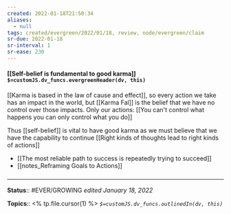 ```yaml
---
created: 2022-01-18T21:50:34 
aliases:
  - null
tags: created/evergreen/2022/01/18, review, node/evergreen/claim
sr-due: 2022-01-18
sr-interval: 1
sr-ease: 230
---
```


#### [[Self-belief is fundamental to good karma]] `$=customJS.dv_funcs.evergreenHeader(dv, this)`


[[Karma is based in the law of cause and effect]], so every action we take has an impact in the world, but [[Karma Fal]] is the belief that we have no control over those impacts. Only our actions:
[[You can't control what happens you can only control what you do]]

Thus [[self-belief]] is vital to have good karma as we must believe that we have the capability to continue
[[Right kinds of thoughts lead to right kinds of actions]]

- [[The most reliable path to success is repeatedly trying to succeed]]
- [[notes_Reframing Goals to Actions]]

### <hr class="footnote"/>

**Status**:: #EVER/GROWING
*edited January 18, 2022*

**Topics**:: <% tp.file.cursor(1) %>
*`$=customJS.dv_funcs.outlinedIn(dv, this)`*


